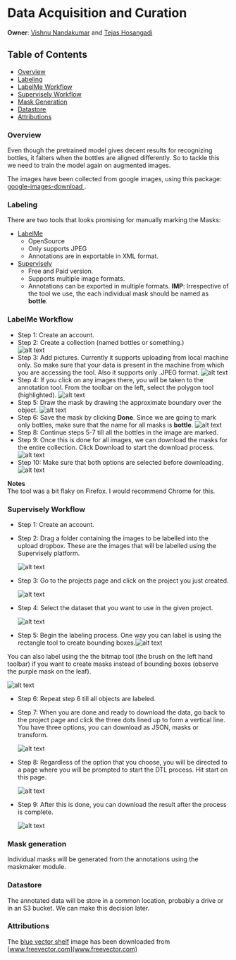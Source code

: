 # Data Acquisition and Curation

**Owner**: [Vishnu Nandakumar](https://github.com/vivanvish)  and [Tejas Hosangadi](https://github.com/tejasmhos)

## Table of Contents

- [Overview](#overview)
- [Labeling](#labeling)
- [LabelMe Workflow](#labelme-workflow)
- [Supervisely Workflow](#supervisely-workflow)
- [Mask Generation](#mask-generation)
- [Datastore](#datastore)
- [Attributions](#attributions)

### Overview
Even though the pretrained model gives decent results for recognizing bottles, it falters when the bottles are aligned differently. So to tackle this we need to train the model again on augmented images.

The images have been collected from google images, using this package: [google-images-download
](https://github.com/hardikvasa/google-images-download).

### Labeling
There are two tools that looks promising for manually marking the Masks:
- [LabelMe](http://labelme.csail.mit.edu/Release3.0/)
    - OpenSource
    - Only supports JPEG
    - Annotations are in exportable in XML format.
- [Supervisely](https://supervise.ly/)
    - Free and Paid version.
    - Supports multiple image formats.
    - Annotations can be exported in multiple formats.
**IMP**: Irrespective of the tool we use, the each individual mask should be named as **bottle**.

### LabelMe Workflow
- Step 1: Create an account.
- Step 2: Create a collection (named bottles or something.)  
![alt text](imgs_readme/create_collection.jpg)
- Step 3: Add pictures. Currently it supports uploading from local machine only. So make sure that your data is present in the machine from which you are accessing the tool. Also it supports only .JPEG format.
![alt text](imgs_readme/add_pics.jpg)
- Step 4: If you click on any images there, you will be taken to the annotation tool. From the toolbar on the left, select the polygon tool (highlighted).
![alt text](imgs_readme/polytool.png)
-  Step 5: Draw the mask by drawing the approximate boundary over the object.
![alt text](imgs_readme/mark_boundary.png)
- Step 6: Save the mask by clicking **Done**. Since we are going to mark only bottles, make sure that the name for all masks is **bottle**.
![alt text](imgs_readme/save_mask.png)
- Step 8: Continue steps 5-7 till all the bottles in the image are marked.
- Step 9: Once this is done for all images, we can download the masks for the entire collection. Click Download to start the download process.
![alt text](imgs_readme/Download_collection.jpg)
- Step 10: Make sure that both options are selected before downloading.
![alt text](imgs_readme/download_options.png)

**Notes**  
The tool was a bit flaky on Firefox. I would recommend Chrome for this.


### Supervisely Workflow
- Step 1: Create an account.

- Step 2: Drag a folder containing the images to be labelled into the upload dropbox. These are the images that will be labelled using the Supervisely platform.

  ![alt text](imgs_readme/upload_supervisely.png)

- Step 3: Go to the projects page and click on the project you just created.

  ![alt text](imgs_readme/select_project.png)

- Step 4: Select the dataset that you want to use in the given project.

  ![alt text](imgs_readme/select_dataset.png)

- Step 5: Begin the labeling process. One way you can label is using the rectangle tool to create bounding boxes.![alt text](imgs_readme/labeling_using_rectangle.png)

You can also label using the the bitmap tool (the brush on the left hand toolbar) if you want to create masks instead of bounding boxes (observe the purple mask on the leaf).

![alt text](imgs_readme/mask_supervisely.png)

- Step 6: Repeat step 6 till all objects are labeled.

- Step 7: When you are done and ready to download the data, go back to the project page and click the three dots lined up to form a vertical line. You have three options, you can download as JSON, masks or transform.

  ![alt text](imgs_readme/start_download_process.png)

- Step 8: Regardless of the option that you choose, you will be directed to a page where you will be prompted to start the DTL process. Hit start on this page.

  ![alt text](imgs_readme/start_process_dtl.png)

- Step 9: After this is done, you can download the result after the process is complete.

  ![alt text](imgs_readme/download_result.png)


### Mask generation
Individual masks will be generated from the annotations using the maskmaker module.

### Datastore

The annotated data will be store in a common location, probably a drive or in an S3 bucket. We can make this decision later.

### Attributions

The [blue vector shelf](./data-synthesizer/img_templates/backgrounds/blue_vector_shelf.jpg) image has been downloaded from [www.freevector.com](www.freevector.com)
